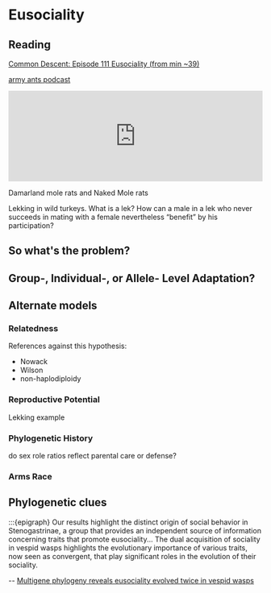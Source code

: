 # Eusociality

## Reading

[Common Descent: Episode 111 Eusociality (from min ~39)](https://www.youtube.com/watch?v=NJXPCEFcWQs&list=PLfdiT8Klm_YPa0lNVa9ygwAjy_1Lpz9_S&index=116&t=2340s)

[army ants podcast](https://www.listennotes.com/podcasts/discovery/tooth-and-claw-army-ant-pDlqVjaXSz8/)
<iframe src="https://www.listennotes.com/podcasts/discovery/tooth-and-claw-army-ant-pDlqVjaXSz8/embed/" height="180px" width="100%" style="width: 1px; min-width: 100%;" frameborder="0" scrolling="no" loading="lazy"></iframe>


Damarland mole rats and Naked Mole rats


Lekking in wild turkeys. What is a lek? How can a male in a lek who never succeeds in mating with a female
nevertheless “benefit” by his participation? 

## So what's the problem?


## Group-, Individual-, or Allele- Level Adaptation?

## Alternate models

### Relatedness

References against this hypothesis:
- Nowack
- Wilson
- non-haplodiploidy

### Reproductive Potential

Lekking example

### Phylogenetic History

do sex role ratios reflect parental care or defense?

### Arms Race


## Phylogenetic clues


:::{epigraph}
Our results highlight the distinct origin of social behavior in Stenogastrinae, a group that provides an independent source of information concerning traits that promote eusociality... The dual acquisition of sociality in vespid wasps highlights the evolutionary importance of various traits, now seen as convergent, that play significant roles in the evolution of their sociality.

-- [Multigene phylogeny reveals eusociality evolved twice in vespid wasps](https://www.pnas.org/doi/10.1073/pnas.0610140104)